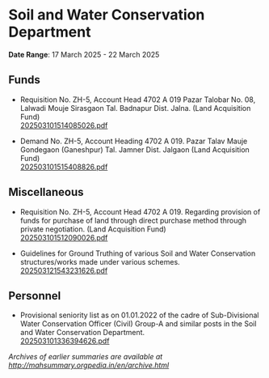 # Soil and Water Conservation Department

**Date Range**: 17 March 2025 - 22 March 2025


## Funds
- Requisition No. ZH-5, Account Head 4702 A 019 Pazar Talobar No. 08, Lalwadi Mouje Sirasgaon Tal. Badnapur Dist. Jalna. (Land Acquisition Fund)\
  [202503101514085026.pdf](https://gr.maharashtra.gov.in/Site/Upload/Government%20Resolutions/English/202503101514085026.pdf)

- Demand No. ZH-5, Account Heading 4702 A 019. Pazar Talav Mauje Gondegaon (Ganeshpur) Tal. Jamner Dist. Jalgaon (Land Acquisition Fund)\
  [202503101515408826.pdf](https://gr.maharashtra.gov.in/Site/Upload/Government%20Resolutions/English/202503101515408826.pdf)

## Miscellaneous
- Requisition No. ZH-5, Account Head 4702 A 019. Regarding provision of funds for purchase of land through direct purchase method through private negotiation. (Land Acquisition Fund)\
  [202503101512090026.pdf](https://gr.maharashtra.gov.in/Site/Upload/Government%20Resolutions/English/202503101512090026.pdf)

- Guidelines for Ground Truthing of various Soil and Water Conservation structures/works made under various schemes.\
  [202503121543231626.pdf](https://gr.maharashtra.gov.in/Site/Upload/Government%20Resolutions/English/202503121543231626.pdf)

## Personnel
- Provisional seniority list as on 01.01.2022 of the cadre of Sub-Divisional Water Conservation Officer (Civil) Group-A and similar posts in the Soil and Water Conservation Department.\
  [202503101336394626.pdf](https://gr.maharashtra.gov.in/Site/Upload/Government%20Resolutions/English/202503101336394626.pdf)


*Archives of earlier summaries are available at http://mahsummary.orgpedia.in/en/archive.html*